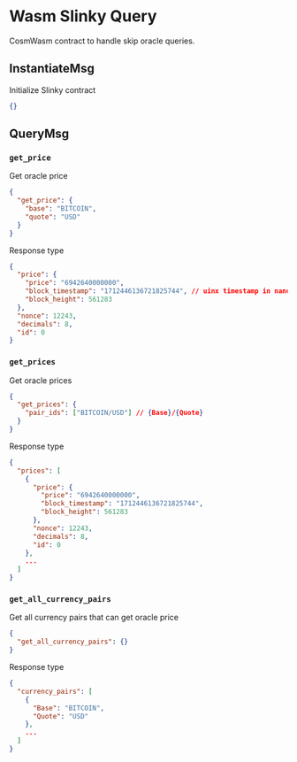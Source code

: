# Wasm Slinky Query

CosmWasm contract to handle skip oracle queries.

## InstantiateMsg

Initialize Slinky contract

```json
{}
```

## QueryMsg

### `get_price`

Get oracle price

```json
{
  "get_price": {
    "base": "BITCOIN",
    "quote": "USD"
  }
}
```

Response type

```json
{
  "price": {
    "price": "6942640000000",
    "block_timestamp": "1712446136721825744", // uinx timestamp in nano second
    "block_height": 561283
  },
  "nonce": 12243,
  "decimals": 8,
  "id": 0
}
```

### `get_prices`

Get oracle prices

```json
{
  "get_prices": {
    "pair_ids": ["BITCOIN/USD"] // {Base}/{Quote}
  }
}
```

Response type

```json
{
  "prices": [
    {
      "price": {
        "price": "6942640000000",
        "block_timestamp": "1712446136721825744",
        "block_height": 561283
      },
      "nonce": 12243,
      "decimals": 8,
      "id": 0
    },
    ...
  ]
}
```

### `get_all_currency_pairs`

Get all currency pairs that can get oracle price

```json
{
  "get_all_currency_pairs": {}
}
```

Response type

```json
{
  "currency_pairs": [
    {
      "Base": "BITCOIN",
      "Quote": "USD"
    },
    ...
  ]
}
```
